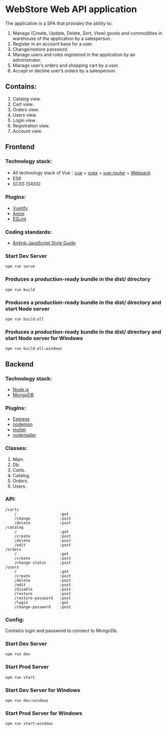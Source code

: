 ﻿# WebStore Web API application

The application is a SPA that provides the ability to:
1)	Manage (Create, Update, Delete, Sort, View) goods and commodities in warehouse of the application by a salesperson.
2)	Register in an account base for a user.
3)	Change/restore password.
4)	Manage users and roles registered in the application by an administrator.
5)	Manage user’s orders and shopping cart by a user.
6)	Accept or decline user’s orders by a salesperson.

## Contains:

1) Catalog view.
2) Cart view.
3) Orders view.
4) Users view.
5) Login view.
6) Registration view.
6) Account view.

## Frontend

### Technology stack:

- All technology stack of Vue：[vue](https://vuejs.org/) + [vuex](https://vuex.vuejs.org/ru/guide/) + [vue-router](https://router.vuejs.org/ru/) + [Webpack](https://webpack.js.org/)
- ES6
- SCSS (SASS)

### Plugins:

- [Vuetify](https://vuetifyjs.com/ru/)
- [Axios](https://github.com/axios/axios)
- [ESLint](https://eslint.org/)

### Coding standards:

- [Airbnb JavaScript Style Guide](https://github.com/airbnb/javascript/)

### Start Dev Server

```
npm run serve
```

### Produces a production-ready bundle in the dist/ directory

```
npm run build
```

### Produces a production-ready bundle in the dist/ directory and start Node server

```
npm run build:all
```

### Produces a production-ready bundle in the dist/ directory and start Node server for Windows

```
npm run build:all:windows
```

## Backend

### Technology stack:

- [Node.js](https://nodejs.org/)
- [MongoDB](https://www.mongodb.com/)

### Plugins:

- [Express](https://expressjs.com/)
- [nodemon](https://nodemon.io/)
- [multer](https://github.com/expressjs/multer/)
- [nodemailer](https://nodemailer.com/)

### Classes:

1) Main.
2) Db.
3) Carts. 
4) Catalog.
5) Orders.
6) Users.

### API:

```
/carts
    /                   :get
    /change             :post    
    /delete             :post  
/catalog
    /                   :get  
    /create             :post  
    /delete             :post  
    /edit               :post  
/orders
    /                   :get  
    /create             :post  
    /change-status      :post  
/users
    /                   :get  
    /create             :post  
    /delete             :post  
    /edit               :post 
    /disable            :post 
    /restore            :post 
    /restore-password   :post 
    /login              :get 
    /change-password    :post  
```

### Config:

Contains login and password to connect to MongoDb.

### Start Dev Server

```
npm run dev
```

### Start Prod Server

```
npm run start
```

### Start Dev Server for Windows

```
npm run dev:windows
```

### Start Prod Server for Windows

```
npm run start:windows
```



